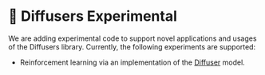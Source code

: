 # 🧨 Diffusers Experimental

We are adding experimental code to support novel applications and usages of the Diffusers library.
Currently, the following experiments are supported:
* Reinforcement learning via an implementation of the [Diffuser](https://arxiv.org/abs/2205.09991) model.